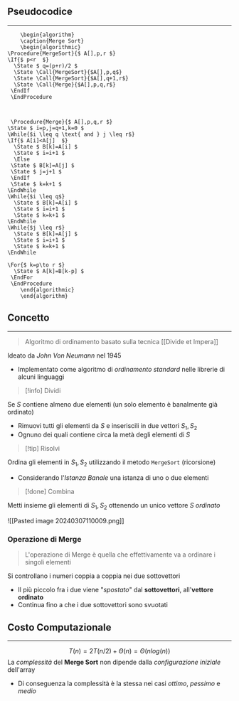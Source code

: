 ## Pseudocodice
---
```pseudo
	\begin{algorithm}
	\caption{Merge Sort}
	\begin{algorithmic}
\Procedure{MergeSort}{$ A[],p,r $}
\If{$ p<r  $}
  \State $ q=(p+r)/2 $
  \State \Call{MergeSort}{$A[],p,q$}
  \State \Call{MergeSort}{$A[],q+1,r$}
  \State \Call{Merge}{$A[],p,q,r$}
 \EndIf
 \EndProcedure



 \Procedure{Merge}{$ A[],p,q,r $}
\State $ i=p,j=q+1,k=0 $
\While{$i \leq q \text{ and } j \leq r$}
\If{$ A[i]<A[j]  $}
  \State $ B[k]=A[i] $
  \State $ i=i+1 $
  \Else 
 \State $ B[k]=A[j] $
 \State $ j=j+1 $
 \EndIf
 \State $ k=k+1 $
\EndWhile
\While{$i \leq q$}
  \State $ B[k]=A[i] $
  \State $ i=i+1 $
  \State $ k=k+1 $
\EndWhile
\While{$j \leq r$}
  \State $ B[k]=A[j] $
  \State $ i=i+1 $
  \State $ k=k+1 $
\EndWhile

\For{$ k=p\to r $}
  \State $ A[k]=B[k-p] $
 \EndFor
 \EndProcedure
	\end{algorithmic}
	\end{algorithm}
```

## Concetto
---
> Algoritmo di ordinamento basato sulla tecnica [[Divide et Impera]]

Ideato da *John Von Neumann* nel 1945
- Implementato come algoritmo di *ordinamento standard* nelle librerie di alcuni linguaggi

>[!info] Dividi

Se $S$ contiene almeno due elementi (un solo elemento è banalmente già ordinato)
- Rimuovi tutti gli elementi da $S$ e inseriscili in due vettori $S_{1},S_{2}$
- Ognuno dei quali contiene circa la metà degli elementi di $S$

>[!tip] Risolvi

Ordina gli elementi in $S_{1},S_{2}$ utilizzando il metodo `MergeSort` (ricorsione)
- Considerando l'*Istanza Banale* una istanza di uno o due elementi

>[!done] Combina

Metti insieme gli elementi di $S_{1},S_{2}$ ottenendo un unico vettore $S$ *ordinato*

![[Pasted image 20240307110009.png]]

### Operazione di Merge
> L'operazione di Merge è quella che effettivamente va a ordinare i singoli elementi

Si controllano i numeri coppia a coppia nei due sottovettori
- Il più piccolo fra i due viene "*spostato*" dal **sottovettori**, all'**vettore ordinato**
- Continua fino a che i due sottovettori sono svuotati

## Costo Computazionale
---
$$
T(n)=2T(n/2)+\Theta(n) = \Theta(nlog(n))
$$
La *complessità* del **Merge Sort** non dipende dalla *configurazione iniziale* dell'array
- Di conseguenza la complessità è la stessa nei casi *ottimo*, *pessimo* e *medio*


